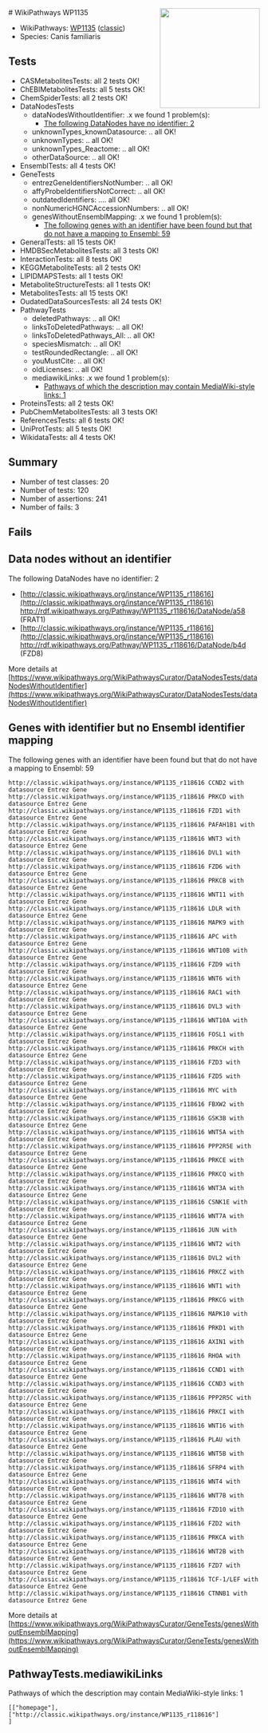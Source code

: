 <img style="float: right; width: 200px" src="https://upload.wikimedia.org/wikipedia/commons/thumb/8/83/Wplogo_with_text_500.png/640px-Wplogo_with_text_500.png" />
# WikiPathways WP1135

* WikiPathways: [WP1135](https://wikipathways.org/pathways/WP1135) ([classic](https://classic.wikipathways.org/instance/WP1135))
* Species: Canis familiaris
## Tests
* CASMetabolitesTests: all 2 tests OK!
* ChEBIMetabolitesTests: all 5 tests OK!
* ChemSpiderTests: all 2 tests OK!
* DataNodesTests
    * dataNodesWithoutIdentifier: .x we found 1 problem(s):
        * [The following DataNodes have no identifier: 2](#d2d32fa1)
    * unknownTypes_knownDatasource: .. all OK!
    * unknownTypes: .. all OK!
    * unknownTypes_Reactome: .. all OK!
    * otherDataSource: .. all OK!
* EnsemblTests: all 4 tests OK!
* GeneTests
    * entrezGeneIdentifiersNotNumber: .. all OK!
    * affyProbeIdentifiersNotCorrect: .. all OK!
    * outdatedIdentifiers: .... all OK!
    * nonNumericHGNCAccessionNumbers: .. all OK!
    * genesWithoutEnsemblMapping: .x we found 1 problem(s):
        * [The following genes with an identifier have been found but that do not have a mapping to Ensembl: 59](#c4e54392)
* GeneralTests: all 15 tests OK!
* HMDBSecMetabolitesTests: all 3 tests OK!
* InteractionTests: all 8 tests OK!
* KEGGMetaboliteTests: all 2 tests OK!
* LIPIDMAPSTests: all 1 tests OK!
* MetaboliteStructureTests: all 1 tests OK!
* MetabolitesTests: all 15 tests OK!
* OudatedDataSourcesTests: all 24 tests OK!
* PathwayTests
    * deletedPathways: .. all OK!
    * linksToDeletedPathways: .. all OK!
    * linksToDeletedPathways_All: .. all OK!
    * speciesMismatch: .. all OK!
    * testRoundedRectangle: .. all OK!
    * youMustCite: .. all OK!
    * oldLicenses: .. all OK!
    * mediawikiLinks: .x we found 1 problem(s):
        * [Pathways of which the description may contain MediaWiki-style links: 1](#da69cf45)
* ProteinsTests: all 2 tests OK!
* PubChemMetabolitesTests: all 3 tests OK!
* ReferencesTests: all 6 tests OK!
* UniProtTests: all 5 tests OK!
* WikidataTests: all 4 tests OK!


## Summary

* Number of test classes: 20
* Number of tests: 120
* Number of assertions: 241
* Number of fails: 3

## Fails

<a name="d2d32fa1" />

## Data nodes without an identifier

The following DataNodes have no identifier: 2

* [http://classic.wikipathways.org/instance/WP1135_r118616](http://classic.wikipathways.org/instance/WP1135_r118616) http://rdf.wikipathways.org/Pathway/WP1135_r118616/DataNode/a58 (FRAT1)
* [http://classic.wikipathways.org/instance/WP1135_r118616](http://classic.wikipathways.org/instance/WP1135_r118616) http://rdf.wikipathways.org/Pathway/WP1135_r118616/DataNode/b4d (FZD8)


More details at [https://www.wikipathways.org/WikiPathwaysCurator/DataNodesTests/dataNodesWithoutIdentifier](https://www.wikipathways.org/WikiPathwaysCurator/DataNodesTests/dataNodesWithoutIdentifier)

<a name="c4e54392" />

## Genes with identifier but no Ensembl identifier mapping

The following genes with an identifier have been found but that do not have a mapping to Ensembl: 59
```
http://classic.wikipathways.org/instance/WP1135_r118616 CCND2 with datasource Entrez Gene
http://classic.wikipathways.org/instance/WP1135_r118616 PRKCD with datasource Entrez Gene
http://classic.wikipathways.org/instance/WP1135_r118616 FZD1 with datasource Entrez Gene
http://classic.wikipathways.org/instance/WP1135_r118616 PAFAH1B1 with datasource Entrez Gene
http://classic.wikipathways.org/instance/WP1135_r118616 WNT3 with datasource Entrez Gene
http://classic.wikipathways.org/instance/WP1135_r118616 DVL1 with datasource Entrez Gene
http://classic.wikipathways.org/instance/WP1135_r118616 FZD6 with datasource Entrez Gene
http://classic.wikipathways.org/instance/WP1135_r118616 PRKCB with datasource Entrez Gene
http://classic.wikipathways.org/instance/WP1135_r118616 WNT11 with datasource Entrez Gene
http://classic.wikipathways.org/instance/WP1135_r118616 LDLR with datasource Entrez Gene
http://classic.wikipathways.org/instance/WP1135_r118616 MAPK9 with datasource Entrez Gene
http://classic.wikipathways.org/instance/WP1135_r118616 APC with datasource Entrez Gene
http://classic.wikipathways.org/instance/WP1135_r118616 WNT10B with datasource Entrez Gene
http://classic.wikipathways.org/instance/WP1135_r118616 FZD9 with datasource Entrez Gene
http://classic.wikipathways.org/instance/WP1135_r118616 WNT6 with datasource Entrez Gene
http://classic.wikipathways.org/instance/WP1135_r118616 RAC1 with datasource Entrez Gene
http://classic.wikipathways.org/instance/WP1135_r118616 DVL3 with datasource Entrez Gene
http://classic.wikipathways.org/instance/WP1135_r118616 WNT10A with datasource Entrez Gene
http://classic.wikipathways.org/instance/WP1135_r118616 FOSL1 with datasource Entrez Gene
http://classic.wikipathways.org/instance/WP1135_r118616 PRKCH with datasource Entrez Gene
http://classic.wikipathways.org/instance/WP1135_r118616 FZD3 with datasource Entrez Gene
http://classic.wikipathways.org/instance/WP1135_r118616 FZD5 with datasource Entrez Gene
http://classic.wikipathways.org/instance/WP1135_r118616 MYC with datasource Entrez Gene
http://classic.wikipathways.org/instance/WP1135_r118616 FBXW2 with datasource Entrez Gene
http://classic.wikipathways.org/instance/WP1135_r118616 GSK3B with datasource Entrez Gene
http://classic.wikipathways.org/instance/WP1135_r118616 WNT5A with datasource Entrez Gene
http://classic.wikipathways.org/instance/WP1135_r118616 PPP2R5E with datasource Entrez Gene
http://classic.wikipathways.org/instance/WP1135_r118616 PRKCE with datasource Entrez Gene
http://classic.wikipathways.org/instance/WP1135_r118616 PRKCQ with datasource Entrez Gene
http://classic.wikipathways.org/instance/WP1135_r118616 WNT3A with datasource Entrez Gene
http://classic.wikipathways.org/instance/WP1135_r118616 CSNK1E with datasource Entrez Gene
http://classic.wikipathways.org/instance/WP1135_r118616 WNT7A with datasource Entrez Gene
http://classic.wikipathways.org/instance/WP1135_r118616 JUN with datasource Entrez Gene
http://classic.wikipathways.org/instance/WP1135_r118616 WNT2 with datasource Entrez Gene
http://classic.wikipathways.org/instance/WP1135_r118616 DVL2 with datasource Entrez Gene
http://classic.wikipathways.org/instance/WP1135_r118616 PRKCZ with datasource Entrez Gene
http://classic.wikipathways.org/instance/WP1135_r118616 WNT1 with datasource Entrez Gene
http://classic.wikipathways.org/instance/WP1135_r118616 PRKCG with datasource Entrez Gene
http://classic.wikipathways.org/instance/WP1135_r118616 MAPK10 with datasource Entrez Gene
http://classic.wikipathways.org/instance/WP1135_r118616 PRKD1 with datasource Entrez Gene
http://classic.wikipathways.org/instance/WP1135_r118616 AXIN1 with datasource Entrez Gene
http://classic.wikipathways.org/instance/WP1135_r118616 RHOA with datasource Entrez Gene
http://classic.wikipathways.org/instance/WP1135_r118616 CCND1 with datasource Entrez Gene
http://classic.wikipathways.org/instance/WP1135_r118616 CCND3 with datasource Entrez Gene
http://classic.wikipathways.org/instance/WP1135_r118616 PPP2R5C with datasource Entrez Gene
http://classic.wikipathways.org/instance/WP1135_r118616 PRKCI with datasource Entrez Gene
http://classic.wikipathways.org/instance/WP1135_r118616 WNT16 with datasource Entrez Gene
http://classic.wikipathways.org/instance/WP1135_r118616 PLAU with datasource Entrez Gene
http://classic.wikipathways.org/instance/WP1135_r118616 WNT5B with datasource Entrez Gene
http://classic.wikipathways.org/instance/WP1135_r118616 SFRP4 with datasource Entrez Gene
http://classic.wikipathways.org/instance/WP1135_r118616 WNT4 with datasource Entrez Gene
http://classic.wikipathways.org/instance/WP1135_r118616 WNT7B with datasource Entrez Gene
http://classic.wikipathways.org/instance/WP1135_r118616 FZD10 with datasource Entrez Gene
http://classic.wikipathways.org/instance/WP1135_r118616 FZD2 with datasource Entrez Gene
http://classic.wikipathways.org/instance/WP1135_r118616 PRKCA with datasource Entrez Gene
http://classic.wikipathways.org/instance/WP1135_r118616 WNT2B with datasource Entrez Gene
http://classic.wikipathways.org/instance/WP1135_r118616 FZD7 with datasource Entrez Gene
http://classic.wikipathways.org/instance/WP1135_r118616 TCF-1/LEF with datasource Entrez Gene
http://classic.wikipathways.org/instance/WP1135_r118616 CTNNB1 with datasource Entrez Gene
```

More details at [https://www.wikipathways.org/WikiPathwaysCurator/GeneTests/genesWithoutEnsemblMapping](https://www.wikipathways.org/WikiPathwaysCurator/GeneTests/genesWithoutEnsemblMapping)

<a name="da69cf45" />

## PathwayTests.mediawikiLinks

Pathways of which the description may contain MediaWiki-style links: 1
```
[["homepage"],
["http://classic.wikipathways.org/instance/WP1135_r118616"]
]
```

